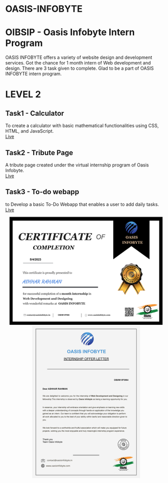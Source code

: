 # OASIS-INFOBYTE
# OIBSIP - Oasis Infobyte Intern Program
OASIS INFOBYTE offers a variety of website design and development services. Got the chance for 1 month intern of Web development and design.
There are 3 task given to complete. Glad to be a part of OASIS INFOBYTE intern program.

# LEVEL 2

## Task1 - Calculator
To create a calculator with basic mathematical functionalities using CSS, HTML, and JavaScript. <br>
[Live](https://ashhar-rahman.github.io/OASIS-INFOBYTE/TASK%201)

## Task2 - Tribute Page
A tribute page created under the virtual internship program of Oasis Infobyte. <br>
[Live](https://ashhar-rahman.github.io/OASIS-INFOBYTE/TASK%202)

## Task3 - To-do webapp
to Develop a basic To-Do Webapp that enables a user to add daily tasks.<br>
[Live](https://ashhar-rahman.github.io/OASIS-INFOBYTE/TASK%203)

<div align="center">
<img height="337px" src="https://github.com/ashhar-rahman/OASIS-INFOBYTE/blob/main/CERTIFICATE/ASHHAR%20RAHMAN%20Certificate.jpg">
<img width="337px" src="https://github.com/ashhar-rahman/OASIS-INFOBYTE/blob/main/CERTIFICATE/ASHHAR%20RAHMAN%20Offer%20Letter.jpg">
</div>

